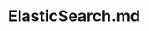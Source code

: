 ---
layout: post
title: ElasticSearch.md
categories: [Elastic-search]
description: Elastic-search
keywords: Elastic-search
mermaid: false
sequence: false
flow: false
mathjax: false
mindmap: false
mindmap2: false
---